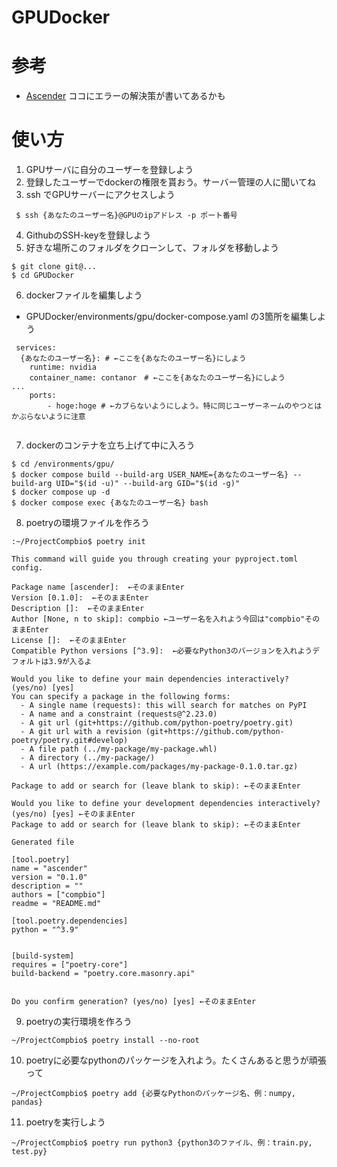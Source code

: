 # GPUDocker

# 参考
 - [Ascender](https://github.com/cvpaperchallenge/Ascender) ココにエラーの解決策が書いてあるかも

# 使い方
 1. GPUサーバに自分のユーザーを登録しよう
 2. 登録したユーザーでdockerの権限を貰おう。サーバー管理の人に聞いてね
 3. ssh でGPUサーバーにアクセスしよう
```shell
 $ ssh {あなたのユーザー名}@GPUのipアドレス -p ポート番号
```
 4. GithubのSSH-keyを登録しよう
 5. 好きな場所このフォルダをクローンして、フォルダを移動しよう
```shell
$ git clone git@...
$ cd GPUDocker
```
 6. dockerファイルを編集しよう
 + GPUDocker/environments/gpu/docker-compose.yaml の3箇所を編集しよう
```
 services:
  {あなたのユーザー名}: # ←ここを{あなたのユーザー名}にしよう
    runtime: nvidia
    container_name: contanor　# ←ここを{あなたのユーザー名}にしよう
...
    ports:
        - hoge:hoge # ←カブらないようにしよう。特に同じユーザーネームのやつとはかぶらないように注意
 
```
 7. dockerのコンテナを立ち上げて中に入ろう
```shell
$ cd /environments/gpu/
$ docker compose build --build-arg USER_NAME={あなたのユーザー名} --build-arg UID="$(id -u)" --build-arg GID="$(id -g)"
$ docker compose up -d
$ docker compose exec {あなたのユーザー名} bash
```

 8. poetryの環境ファイルを作ろう
```shell
:~/ProjectCompbio$ poetry init

This command will guide you through creating your pyproject.toml config.

Package name [ascender]:  ←そのままEnter
Version [0.1.0]:  ←そのままEnter
Description []:  ←そのままEnter
Author [None, n to skip]: compbio ←ユーザー名を入れよう今回は"compbio"そのままEnter
License []:  ←そのままEnter
Compatible Python versions [^3.9]:  ←必要なPython3のバージョンを入れようデフォルトは3.9が入るよ

Would you like to define your main dependencies interactively? (yes/no) [yes] 
You can specify a package in the following forms:
  - A single name (requests): this will search for matches on PyPI
  - A name and a constraint (requests@^2.23.0)
  - A git url (git+https://github.com/python-poetry/poetry.git)
  - A git url with a revision (git+https://github.com/python-poetry/poetry.git#develop)
  - A file path (../my-package/my-package.whl)
  - A directory (../my-package/)
  - A url (https://example.com/packages/my-package-0.1.0.tar.gz)

Package to add or search for (leave blank to skip): ←そのままEnter

Would you like to define your development dependencies interactively? (yes/no) [yes] ←そのままEnter
Package to add or search for (leave blank to skip): ←そのままEnter

Generated file

[tool.poetry]
name = "ascender"
version = "0.1.0"
description = ""
authors = ["compbio"]
readme = "README.md"

[tool.poetry.dependencies]
python = "^3.9"


[build-system]
requires = ["poetry-core"]
build-backend = "poetry.core.masonry.api"


Do you confirm generation? (yes/no) [yes] ←そのままEnter
```

 9. poetryの実行環境を作ろう
```shell
~/ProjectCompbio$ poetry install --no-root
```

 10. poetryに必要なpythonのパッケージを入れよう。たくさんあると思うが頑張って
```shell
~/ProjectCompbio$ poetry add {必要なPythonのパッケージ名、例：numpy, pandas}
```
 11. poetryを実行しよう
```shell
~/ProjectCompbio$ poetry run python3 {python3のファイル、例：train.py, test.py}
```

